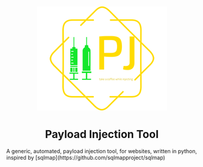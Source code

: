 <h1 align="center">
  <img src="img/logo.png"> 
</h1>

<h1 align="center"> Payload Injection Tool </h1>
A generic, automated, payload injection tool, for websites, written in python, inspired by [sqlmap](https://github.com/sqlmapproject/sqlmap)

